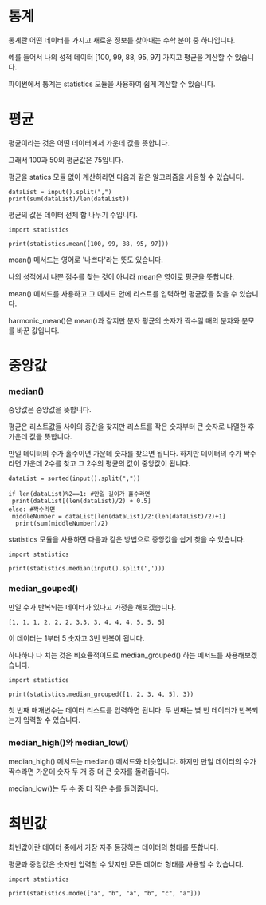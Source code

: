 # 통계
통계란 어떤 데이터를 가지고 새로운 정보를 찾아내는 수학 분야 중 하나입니다.

예를 들어서 나의 성적 데이터 [100, 99, 88, 95, 97] 가지고 평균을 계산할 수 있습니다.

파이썬에서 통계는 statistics 모듈을 사용하여 쉽게 계산할 수 있습니다.

# 평균
평균이라는 것은 어떤 데이터에서 가운데 값을 뜻합니다.

그래서 100과 50의 평균값은 75입니다.

평균을 statics 모듈 없이 계산하라면 다음과 같은 알고리즘을 사용할 수 있습니다.

```
dataList = input().split(",")
print(sum(dataList)/len(dataList))
```

평균의 값은 데이터 전체 합 나누기 수입니다.

```
import statistics

print(statistics.mean([100, 99, 88, 95, 97]))
```

mean() 메서드는 영어로 '나쁘다'라는 뜻도 있습니다.

나의 성적에서 나쁜 점수를 찾는 것이 아니라 mean은 영어로 평균을 뜻합니다.

mean() 메서드를 사용하고 그 메서드 안에 리스트를 입력하면 평균값을 찾을 수 있습니다.

harmonic_mean()은 mean()과 같지만 분자 평균의 숫자가 짝수일 때의 분자와 분모를 바꾼 값입니다.

# 중앙값
### median()
중앙값은 중앙값을 뜻합니다.

평균은 리스트값들 사이의 중간을 찾지만 리스트를 작은 숫자부터 큰 숫자로 나열한 후 가운데 값을 뜻합니다.

만일 데이터의 수가 홀수이면 가운데 숫자를 찾으면 됩니다. 하지만 데이터의 수가 짝수라면 가운데 2수를 찾고 그 2수의 평균의 값이 중앙값이 됩니다.

```
dataList = sorted(input().split(","))

if len(dataList)%2==1: #만일 길이가 홀수라면
 print(dataList[(len(dataList)/2) + 0.5]
else: #짝수라면
 middleNumber = dataList[len(dataList)/2:(len(dataList)/2)+1]
  print(sum(middleNumber)/2)
```

statistics 모듈을 사용하면 다음과 같은 방법으로 중앙값을 쉽게 찾을 수 있습니다.

```
import statistics

print(statistics.median(input().split(',')))
```

### median_gouped()
만일 수가 반복되는 데이터가 있다고 가정을 해보겠습니다.

```
[1, 1, 1, 2, 2, 2, 3,3, 3, 4, 4, 4, 5, 5, 5]
```

이 데이터는 1부터 5 숫자고 3번 반복이 됩니다.

하나하나 다 치는 것은 비효율적이므로 median_grouped() 하는 메서드를 사용해보겠습니다.

```
import statistics

print(statistics.median_grouped([1, 2, 3, 4, 5], 3))
```

첫 번째 매개변수는 데이터 리스트를 입력하면 됩니다. 두 번째는 볓 번 데이터가 반복되는지 입력할 수 있습니다.

### median_high()와 median_low()
median_high() 메서드는 median() 메서드와 비슷합니다. 하지만 만일 데이터의 수가 짝수라면 가운데 숫자 두 개 중 더 큰 숫자를 돌려줍니다.

median_low()는 두 수 중 더 작은 수를 돌려줍니다.

# 최빈값
최빈값이란 데이터 중에서 가장 자주 등장하는 데이터의 형태를 뜻합니다.

평균과 중앙값은 숫자만 입력할 수 있지만 모든 데이터 형태를 사용할 수 있습니다.

```
import statistics

print(statistics.mode(["a", "b", "a", "b", "c", "a"]))
```
